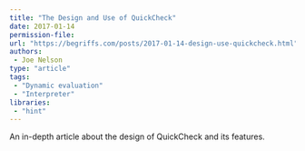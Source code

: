 ```yaml
---
title: "The Design and Use of QuickCheck"
date: 2017-01-14
permission-file: 
url: "https://begriffs.com/posts/2017-01-14-design-use-quickcheck.html"
authors:
 - Joe Nelson
type: "article"
tags:
 - "Dynamic evaluation"
 - "Interpreter"
libraries:
 - "hint"
---
```


An in-depth article about the design of QuickCheck and its features.
